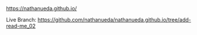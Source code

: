 https://nathanueda.github.io/

Live Branch: https://github.com/nathanueda/nathanueda.github.io/tree/add-read-me_02
